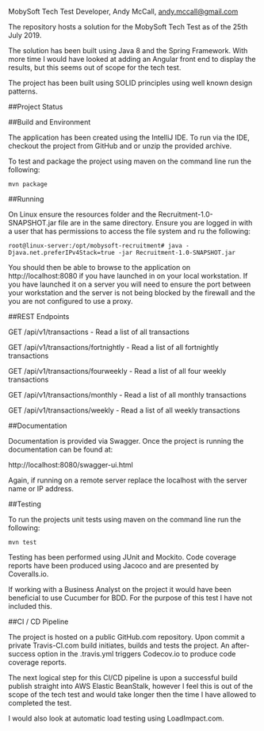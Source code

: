 MobySoft Tech Test
Developer, Andy McCall, andy.mccall@gmail.com

The repository hosts a solution for the MobySoft Tech Test as of the 25th July 2019.

The solution has been built using Java 8 and the Spring Framework. With more time I would have looked at adding an Angular front end to display the results, but this seems out of scope for the tech test.

The project has been built using SOLID principles using well known design patterns.

##Project Status


##Build and Environment

The application has been created using the IntelliJ IDE.  To run via the IDE, checkout the project from GitHub and or unzip the provided archive.

To test and package the project using maven on the command line run the following:

    mvn package

##Running

On Linux ensure the resources folder and the Recruitment-1.0-SNAPSHOT.jar file are in the same directory.  Ensure you are logged in with a user that has permissions to access the file system and ru the following:

    root@linux-server:/opt/mobysoft-recruitment# java -Djava.net.preferIPv4Stack=true -jar Recruitment-1.0-SNAPSHOT.jar

You should then be able to browse to the application on http://localhost:8080 if you have launched in on your local workstation.  If you have launched it on a server you will need to ensure the port between your workstation and the server is not being blocked by the firewall and the you are not configured to use a proxy.

##REST Endpoints

GET /api/v1/transactions
    - Read a list of all transactions

GET /api/v1/transactions/fortnightly
    - Read a list of all fortnightly transactions

GET /api/v1/transactions/fourweekly
    - Read a list of all four weekly transactions

GET /api/v1/transactions/monthly
    - Read a list of all monthly transactions

GET /api/v1/transactions/weekly
    - Read a list of all weekly transactions

##Documentation

Documentation is provided via Swagger.  Once the project is running the documentation can be found at:

http://localhost:8080/swagger-ui.html

Again, if running on a remote server replace the localhost with the server name or IP address.

##Testing

To run the projects unit tests using maven on the command line run the following:

    mvn test

Testing has been performed using JUnit and Mockito.  Code coverage reports have been produced using Jacoco and are presented by Coveralls.io.

If working with a Business Analyst on the project it would have been beneficial to use Cucumber for BDD.  For the purpose of this test I have not included this.

##CI / CD Pipeline

The project is hosted on a public GitHub.com repository.  Upon commit a private Travis-CI.com build initiates, builds and tests the project.  An after-success option in the .travis.yml triggers Codecov.io to produce code coverage reports.

The next logical step for this CI/CD pipeline is upon a successful build publish straight into AWS Elastic BeanStalk, however I feel this is out of the scope of the tech test and would take longer then the time I have allowed to completed the test.

I would also look at automatic load testing using LoadImpact.com.